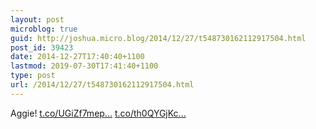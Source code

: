 ```yaml
---
layout: post
microblog: true
guid: http://joshua.micro.blog/2014/12/27/t548730162112917504.html
post_id: 39423
date: 2014-12-27T17:40:40+1100
lastmod: 2019-07-30T17:41:40+1100
type: post
url: /2014/12/27/t548730162112917504.html
---
```

Aggie! [t.co/UGiZf7mep...](http://t.co/UGiZf7mepO) [t.co/th0QYGjKc...](http://t.co/th0QYGjKcy)
